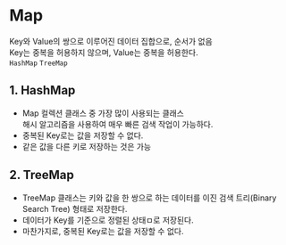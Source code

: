 # Map
Key와 Value의 쌍으로 이루어진 데이터 집합으로, 순서가 없음  
Key는 중복을 허용하지 않으며, Value는 중복을 허용한다.  
`HashMap` `TreeMap`

## 1. HashMap
- Map 컬렉션 클래스 중 가장 많이 사용되는 클래스  
  해시 알고리즘을 사용하여 매우 빠른 검색 작업이 가능하다.
- 중복된 Key로는 값을 저장할 수 없다.
- 같은 값을 다른 키로 저장하는 것은 가능

## 2. TreeMap
- TreeMap 클래스는 키와 값을 한 쌍으로 하는 데이터를 이진 검색 트리(Binary Search Tree) 형태로 저장한다.  
- 데이터가 Key를 기준으로 정렬된 상태ㅁ로 저장된다.
- 마찬가지로, 중복된 Key로는 값을 저장할 수 없다.